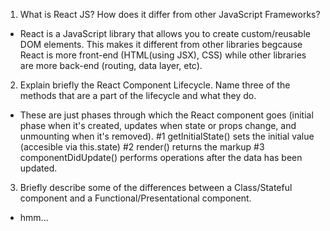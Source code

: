 1. What is React JS? How does it differ from other JavaScript Frameworks?
- React is a JavaScript library that allows you to create custom/reusable DOM elements. This makes it different from other libraries begcause React is more front-end (HTML(using JSX), CSS) while other libraries are more back-end (routing, data layer, etc).

2. Explain briefly the React Component Lifecycle. Name three of the methods that are a part of the lifecycle and what they do.
- These are just phases through which the React component goes (initial phase when it's created, updates when state or props change, and unmounting when it's removed).
 #1 getInitialState() sets the initial value (accesible via this.state)
 #2 render() returns the markup
 #3 componentDidUpdate() performs operations after the data has been updated.


3. Briefly describe some of the differences between a Class/Stateful component and a Functional/Presentational component.
- hmm...

